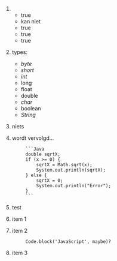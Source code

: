 1. 
    * true
    * kan niet
    * true
    * true
    * true
2. types: 
    * *byte*
    * *short*
    * *int*
    * long
    * float
    * double
    * *char*
    * boolean
    * *String*
3. niets
4. wordt vervolgd...

            ```Java
            double sqrtX;
            if (x >= 0) {
                sqrtX = Math.sqrt(x);
                System.out.println(sqrtX);
            } else {
                sqrtX = 0;
                System.out.println("Error");
            }
            ```
            
5. test

1. item 1
2. item 2

            Code.block('JavaScript', maybe)?
    
3. item 3